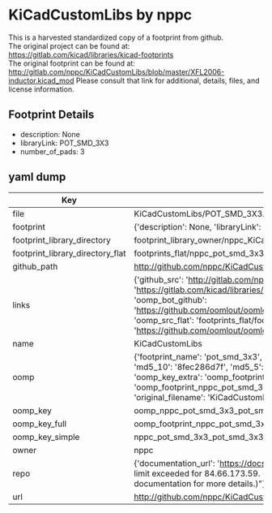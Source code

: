 # KiCadCustomLibs by nppc  
This is a harvested standardized copy of a footprint from github.  
The original project can be found at:  
https://gitlab.com/kicad/libraries/kicad-footprints  
The original footprint can be found at:
http://gitlab.com/nppc/KiCadCustomLibs/blob/master/XFL2006-inductor.kicad_mod
Please consult that link for additional, details, files, and license information.  
## Footprint Details
* description: None  
* libraryLink: POT_SMD_3X3  
* number_of_pads: 3  
## yaml dump  
| Key | Value |  
| --- | --- |  
| file | KiCadCustomLibs/POT_SMD_3X3.kicad_mod |  
| footprint | {'description': None, 'libraryLink': 'POT_SMD_3X3', 'number_of_pads': 3} |  
| footprint_library_directory | footprint_library_owner/nppc_KiCadCustomLibs |  
| footprint_library_directory_flat | footprints_flat/nppc_pot_smd_3x3_pot_smd_3x3/working |  
| github_path | http://github.com/nppc/KiCadCustomLibs/blob/master/POT_SMD_3X3.kicad_mod |  
| links | {'github_src': 'http://gitlab.com/nppc/KiCadCustomLibs/blob/master/XFL2006-inductor.kicad_mod', 'github_src_repo': 'https://gitlab.com/kicad/libraries/kicad-footprints', 'oomp_bot': 'footprints/nppc_pot_smd_3x3_pot_smd_3x3/working', 'oomp_bot_github': 'https://github.com/oomlout/oomlout_oomp_footprint_bot/tree/main/footprints/nppc_pot_smd_3x3_pot_smd_3x3/working', 'oomp_src_flat': 'footprints_flat/footprints_flat/nppc_pot_smd_3x3_pot_smd_3x3/working', 'oomp_src_flat_github': 'https://github.com/oomlout/oomlout_oomp_footprint_src/tree/main/footprints_flat/nppc_pot_smd_3x3_pot_smd_3x3/working'} |  
| name | KiCadCustomLibs |  
| oomp | {'footprint_name': 'pot_smd_3x3', 'library_name': 'pot_smd_3x3_kicad_mod', 'md5': '8fec286d7fe936f2f428f12faedd3628', 'md5_10': '8fec286d7f', 'md5_5': '8fec2', 'md5_6': '8fec28', 'oomp_key': 'oomp_nppc_pot_smd_3x3_pot_smd_3x3', 'oomp_key_extra': 'oomp_footprint_nppc_pot_smd_3x3_pot_smd_3x3', 'oomp_key_full': 'oomp_footprint_nppc_pot_smd_3x3_pot_smd_3x3_8fec28', 'oomp_key_simple': 'nppc_pot_smd_3x3_pot_smd_3x3', 'original_filename': 'KiCadCustomLibs/POT_SMD_3X3.kicad_mod', 'owner_name': 'nppc'} |  
| oomp_key | oomp_nppc_pot_smd_3x3_pot_smd_3x3 |  
| oomp_key_full | oomp_footprint_nppc_pot_smd_3x3_pot_smd_3x3 |  
| oomp_key_simple | nppc_pot_smd_3x3_pot_smd_3x3 |  
| owner | nppc |  
| repo | {'documentation_url': 'https://docs.github.com/rest/overview/resources-in-the-rest-api#rate-limiting', 'message': "API rate limit exceeded for 84.66.173.59. (But here's the good news: Authenticated requests get a higher rate limit. Check out the documentation for more details.)"} |  
| url | http://github.com/nppc/KiCadCustomLibs |  

